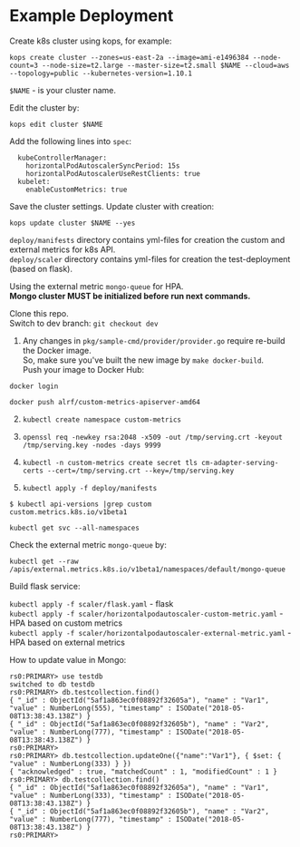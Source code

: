 Example Deployment
==================

Create k8s cluster using kops, for example:

```
kops create cluster --zones=us-east-2a --image=ami-e1496384 --node-count=3 --node-size=t2.large --master-size=t2.small $NAME --cloud=aws --topology=public --kubernetes-version=1.10.1
```
`$NAME` - is your cluster name.

Edit the cluster by:
```
kops edit cluster $NAME
```
Add the following lines into `spec`:
```
  kubeControllerManager:
    horizontalPodAutoscalerSyncPeriod: 15s
    horizontalPodAutoscalerUseRestClients: true
  kubelet:
    enableCustomMetrics: true
```
Save the cluster settings. 
Update cluster with creation:

```
kops update cluster $NAME --yes
```

`deploy/manifests` directory contains yml-files for creation the custom and external metrics for k8s API.  
`deploy/scaler` directory contains yml-files for creation the test-deployment (based on flask).

Using the external metric `mongo-queue` for HPA.  
**Mongo cluster MUST be initialized before run next commands.**

Clone this repo.  
Switch to dev branch: `git checkout dev`

1. Any changes in `pkg/sample-cmd/provider/provider.go` require re-build the Docker image.  
So, make sure you've built the new image by `make docker-build`.  
Push your image to Docker Hub:
```
docker login
```
```
docker push alrf/custom-metrics-apiserver-amd64
```
   
2. `kubectl create namespace custom-metrics`

3. `openssl req -newkey rsa:2048 -x509 -out /tmp/serving.crt -keyout /tmp/serving.key -nodes -days 9999`

4. `kubectl -n custom-metrics create secret tls cm-adapter-serving-certs --cert=/tmp/serving.crt --key=/tmp/serving.key`

5. `kubectl apply -f deploy/manifests`

```
$ kubectl api-versions |grep custom
custom.metrics.k8s.io/v1beta1
```

```
kubectl get svc --all-namespaces
```


Check the external metric `mongo-queue` by:
```
kubectl get --raw /apis/external.metrics.k8s.io/v1beta1/namespaces/default/mongo-queue
```

Build flask service:

`kubectl apply -f scaler/flask.yaml` - flask  
`kubectl apply -f scaler/horizontalpodautoscaler-custom-metric.yaml` - HPA based on custom metrics  
`kubectl apply -f scaler/horizontalpodautoscaler-external-metric.yaml` - HPA based on external metrics  

How to update value in Mongo:
```
rs0:PRIMARY> use testdb
switched to db testdb
rs0:PRIMARY> db.testcollection.find()
{ "_id" : ObjectId("5af1a863ec0f08892f32605a"), "name" : "Var1", "value" : NumberLong(555), "timestamp" : ISODate("2018-05-08T13:38:43.138Z") }
{ "_id" : ObjectId("5af1a863ec0f08892f32605b"), "name" : "Var2", "value" : NumberLong(777), "timestamp" : ISODate("2018-05-08T13:38:43.138Z") }
rs0:PRIMARY> 
rs0:PRIMARY> db.testcollection.updateOne({"name":"Var1"}, { $set: { "value" : NumberLong(333) } })
{ "acknowledged" : true, "matchedCount" : 1, "modifiedCount" : 1 }
rs0:PRIMARY> db.testcollection.find()
{ "_id" : ObjectId("5af1a863ec0f08892f32605a"), "name" : "Var1", "value" : NumberLong(333), "timestamp" : ISODate("2018-05-08T13:38:43.138Z") }
{ "_id" : ObjectId("5af1a863ec0f08892f32605b"), "name" : "Var2", "value" : NumberLong(777), "timestamp" : ISODate("2018-05-08T13:38:43.138Z") }
rs0:PRIMARY> 
```
